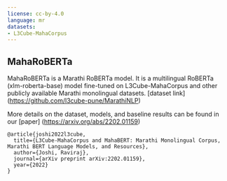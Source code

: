 ```yaml
---
license: cc-by-4.0
language: mr
datasets:
- L3Cube-MahaCorpus
---
```


## MahaRoBERTa
MahaRoBERTa is a Marathi RoBERTa model. It is a multilingual RoBERTa (xlm-roberta-base) model fine-tuned on L3Cube-MahaCorpus and other publicly available Marathi monolingual datasets. 
[dataset link] (https://github.com/l3cube-pune/MarathiNLP)

More details on the dataset, models, and baseline results can be found in our [paper] (https://arxiv.org/abs/2202.01159)

```
@article{joshi2022l3cube,
  title={L3Cube-MahaCorpus and MahaBERT: Marathi Monolingual Corpus, Marathi BERT Language Models, and Resources},
  author={Joshi, Raviraj},
  journal={arXiv preprint arXiv:2202.01159},
  year={2022}
}
```